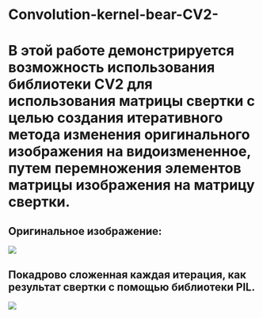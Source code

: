 # Convolution-kernel-bear-CV2-
# В этой работе демонстрируется возможность использования библиотеки CV2 для использования матрицы свертки с целью создания итеративного метода изменения оригинального изображения на видоизмененное, путем перемножения элементов матрицы изображения на матрицу свертки.
## Оригинальное изображение:
![](https://github.com/ZeroIsntNull/Convolution-kernel-bear-CV2-/blob/master/orig.jpeg)
## Покадрово сложенная каждая итерация, как результат свертки с помощью библиотеки PIL.
![](https://github.com/ZeroIsntNull/Convolution-kernel-bear-CV2-/blob/master/bear_gif.gif)
